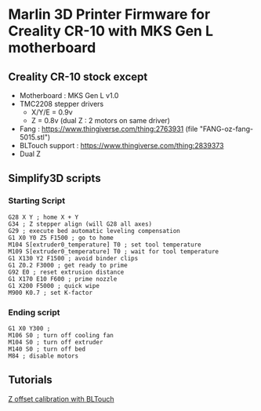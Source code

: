 # Marlin 3D Printer Firmware for Creality CR-10 with MKS Gen L motherboard

## Creality CR-10 stock except
* Motherboard : MKS Gen L v1.0
* TMC2208 stepper drivers
    * X/Y/E = 0.9v
    * Z = 0.8v (dual Z : 2 motors on same driver)
* Fang : https://www.thingiverse.com/thing:2763931 (file "FANG-oz-fang-5015.stl")
* BLTouch support : https://www.thingiverse.com/thing:2839373
* Dual Z

## Simplify3D scripts

### Starting Script

```
G28 X Y ; home X + Y
G34 ; Z stepper align (will G28 all axes)
G29 ; execute bed automatic leveling compensation
G1 X0 Y0 Z5 F1500 ; go to home
M104 S[extruder0_temperature] T0 ; set tool temperature
M109 S[extruder0_temperature] T0 ; wait for tool temperature
G1 X130 Y2 F1500 ; avoid binder clips
G1 Z0.2 F3000 ; get ready to prime
G92 E0 ; reset extrusion distance
G1 X170 E10 F600 ; prime nozzle
G1 X200 F5000 ; quick wipe
M900 K0.7 ; set K-factor
```

### Ending script

```
G1 X0 Y300 ; 
M106 S0 ; turn off cooling fan
M104 S0 ; turn off extruder
M140 S0 ; turn off bed
M84 ; disable motors
```

## Tutorials
[Z offset calibration with BLTouch](https://youtu.be/y_1Kg45APko)